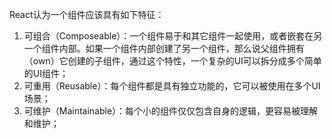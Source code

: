 React认为一个组件应该具有如下特征：
1. 可组合（Composeable）：一个组件易于和其它组件一起使用，或者嵌套在另一个组件内部。如果一个组件内部创建了另一个组件，那么说父组件拥有（own）它创建的子组件，通过这个特性，一个复杂的UI可以拆分成多个简单的UI组件；
2. 可重用（Reusable）：每个组件都是具有独立功能的，它可以被使用在多个UI场景；
3. 可维护（Maintainable）：每个小的组件仅仅包含自身的逻辑，更容易被理解和维护；
